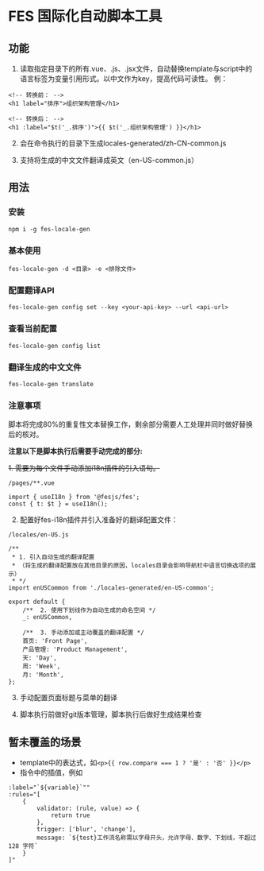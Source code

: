 # FES 国际化自动脚本工具

## 功能
1. 读取指定目录下的所有.vue、.js、.jsx文件，自动替换template与script中的语言标签为变量引用形式。以中文作为key，提高代码可读性。
例：
```
<!-- 转换前： -->
<h1 label="排序">组织架构管理</h1>

<!-- 转换后： -->
<h1 :label="$t('_.排序')">{{ $t('_.组织架构管理') }}</h1>
```

2. 会在命令执行的目录下生成locales-generated/zh-CN-common.js

3. 支持将生成的中文文件翻译成英文（en-US-common.js）
## 用法

### 安装

```
npm i -g fes-locale-gen
```

### 基本使用
```
fes-locale-gen -d <目录> -e <排除文件>
```

### 配置翻译API
```
fes-locale-gen config set --key <your-api-key> --url <api-url>
```

### 查看当前配置
```
fes-locale-gen config list
```

### 翻译生成的中文文件
```
fes-locale-gen translate
```

### 注意事项
脚本将完成80%的重复性文本替换工作，剩余部分需要人工处理并同时做好替换后的核对。

**注意以下是脚本执行后需要手动完成的部分:**

~~1. 需要为每个文件手动添加i18n插件的引入语句。~~

`/pages/**.vue`
```
import { useI18n } from '@fesjs/fes';
const { t: $t } = useI18n();
```

2. 配置好fes-i18n插件并引入准备好的翻译配置文件：

`/locales/en-US.js`
```
/**  
 * 1. 引入自动生成的翻译配置 
 * （将生成的翻译配置放在其他目录的原因，locales目录会影响导航栏中语言切换选项的展示）
 * */
import enUSCommon from './locales-generated/en-US-common';

export default {
    /**  2. 使用下划线作为自动生成的命名空间 */
    _: enUSCommon,

    /**  3. 手动添加或主动覆盖的翻译配置 */
    首页: 'Front Page',
    产品管理: 'Product Management',
    天: 'Day',
    周: 'Week',
    月: 'Month',
};
```

3. 手动配置页面标题与菜单的翻译

4. 脚本执行前做好git版本管理，脚本执行后做好生成结果检查

## 暂未覆盖的场景
- template中的表达式，如`<p>{{ row.compare === 1 ? '是' : '否' }}</p>`
- 指令中的插值，例如
```
:label="`${variable}`""
:rules="[
    {
        validator: (rule, value) => {
            return true
        },
        trigger: ['blur', 'change'],
        message: `${test}工作流名称需以字母开头，允许字母、数字、下划线，不超过 128 字符`
    }
]"
```
